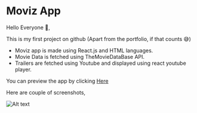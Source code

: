 # Moviz App

Hello Everyone 👋,

This is my first project on github (Apart from the portfolio, if that counts 😅)

* Moviz app is made using React.js and HTML languages.
* Movie Data is fetched using TheMovieDataBase API.
* Trailers are fetched using Youtube and displayed using react youtube player.

You can preview the app by clicking [Here](https://chamal1120.github.io/Movizapp/ "Go to Moviz app Preview ")

Here are couple of screenshots,

![Alt text](https://drive.google.com/file/d/1TifMPuLFMRYZsABQr06MjXvSHvkRtuUx/view?usp=sharing "Optional title")

